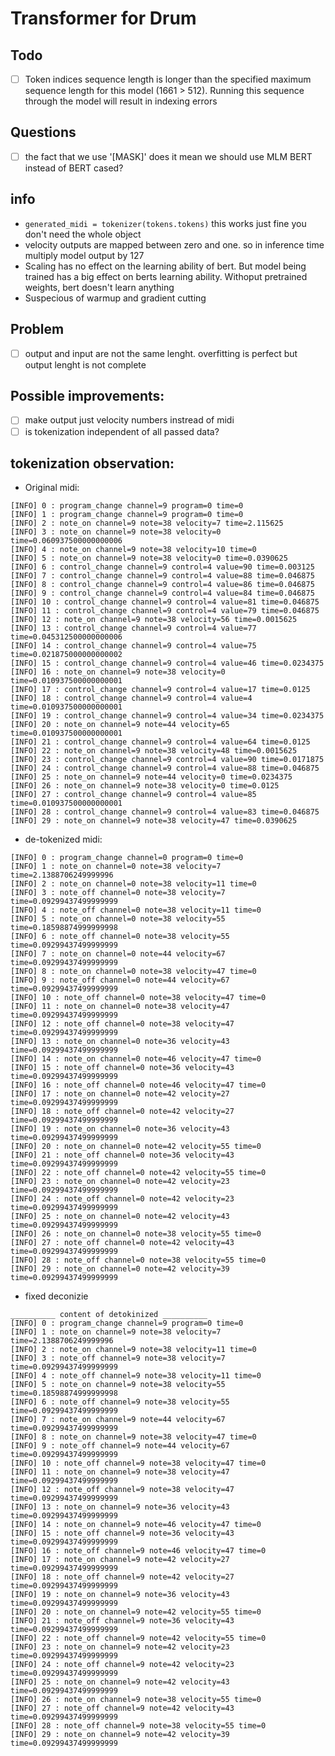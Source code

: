 # Transformer for Drum

## Todo
- [ ] Token indices sequence length is longer than the specified maximum sequence length for this model (1661 > 512). Running this sequence through the model will result in indexing errors



## Questions
- [ ] the fact that we use '[MASK]' does it mean we should use MLM BERT instead of BERT cased?

## info
- ```generated_midi = tokenizer(tokens.tokens)``` this works just fine you don't need the whole object
- velocity outputs are mapped between zero and one. so in inference time multiply model output by 127
- Scaling has no effect on the learning ability of bert. But model being trained has a big effect on berts learning ability. Withoput pretrained weights, bert doesn't learn anything
- Suspecious of warmup and gradient cutting

## Problem
- [ ] output and input are not the same lenght. overfitting is perfect but output lenght is not complete


## Possible improvements:
- [ ] make output just velocity numbers instread of midi
- [ ] is tokenization independent of all passed data?

## tokenization observation:

- Original midi:
```
[INFO] 0 : program_change channel=9 program=0 time=0
[INFO] 1 : program_change channel=9 program=0 time=0
[INFO] 2 : note_on channel=9 note=38 velocity=7 time=2.115625
[INFO] 3 : note_on channel=9 note=38 velocity=0 time=0.060937500000000006
[INFO] 4 : note_on channel=9 note=38 velocity=10 time=0
[INFO] 5 : note_on channel=9 note=38 velocity=0 time=0.0390625
[INFO] 6 : control_change channel=9 control=4 value=90 time=0.003125
[INFO] 7 : control_change channel=9 control=4 value=88 time=0.046875
[INFO] 8 : control_change channel=9 control=4 value=86 time=0.046875
[INFO] 9 : control_change channel=9 control=4 value=84 time=0.046875
[INFO] 10 : control_change channel=9 control=4 value=81 time=0.046875
[INFO] 11 : control_change channel=9 control=4 value=79 time=0.046875
[INFO] 12 : note_on channel=9 note=38 velocity=56 time=0.0015625
[INFO] 13 : control_change channel=9 control=4 value=77 time=0.045312500000000006
[INFO] 14 : control_change channel=9 control=4 value=75 time=0.021875000000000002
[INFO] 15 : control_change channel=9 control=4 value=46 time=0.0234375
[INFO] 16 : note_on channel=9 note=38 velocity=0 time=0.010937500000000001
[INFO] 17 : control_change channel=9 control=4 value=17 time=0.0125
[INFO] 18 : control_change channel=9 control=4 value=4 time=0.010937500000000001
[INFO] 19 : control_change channel=9 control=4 value=34 time=0.0234375
[INFO] 20 : note_on channel=9 note=44 velocity=65 time=0.010937500000000001
[INFO] 21 : control_change channel=9 control=4 value=64 time=0.0125
[INFO] 22 : note_on channel=9 note=38 velocity=48 time=0.0015625
[INFO] 23 : control_change channel=9 control=4 value=90 time=0.0171875
[INFO] 24 : control_change channel=9 control=4 value=88 time=0.046875
[INFO] 25 : note_on channel=9 note=44 velocity=0 time=0.0234375
[INFO] 26 : note_on channel=9 note=38 velocity=0 time=0.0125
[INFO] 27 : control_change channel=9 control=4 value=85 time=0.010937500000000001
[INFO] 28 : control_change channel=9 control=4 value=83 time=0.046875
[INFO] 29 : note_on channel=9 note=38 velocity=47 time=0.0390625
```

- de-tokenized midi:
```
[INFO] 0 : program_change channel=0 program=0 time=0
[INFO] 1 : note_on channel=0 note=38 velocity=7 time=2.1388706249999996
[INFO] 2 : note_on channel=0 note=38 velocity=11 time=0
[INFO] 3 : note_off channel=0 note=38 velocity=7 time=0.09299437499999999
[INFO] 4 : note_off channel=0 note=38 velocity=11 time=0
[INFO] 5 : note_on channel=0 note=38 velocity=55 time=0.18598874999999998
[INFO] 6 : note_off channel=0 note=38 velocity=55 time=0.09299437499999999
[INFO] 7 : note_on channel=0 note=44 velocity=67 time=0.09299437499999999
[INFO] 8 : note_on channel=0 note=38 velocity=47 time=0
[INFO] 9 : note_off channel=0 note=44 velocity=67 time=0.09299437499999999
[INFO] 10 : note_off channel=0 note=38 velocity=47 time=0
[INFO] 11 : note_on channel=0 note=38 velocity=47 time=0.09299437499999999
[INFO] 12 : note_off channel=0 note=38 velocity=47 time=0.09299437499999999
[INFO] 13 : note_on channel=0 note=36 velocity=43 time=0.09299437499999999
[INFO] 14 : note_on channel=0 note=46 velocity=47 time=0
[INFO] 15 : note_off channel=0 note=36 velocity=43 time=0.09299437499999999
[INFO] 16 : note_off channel=0 note=46 velocity=47 time=0
[INFO] 17 : note_on channel=0 note=42 velocity=27 time=0.09299437499999999
[INFO] 18 : note_off channel=0 note=42 velocity=27 time=0.09299437499999999
[INFO] 19 : note_on channel=0 note=36 velocity=43 time=0.09299437499999999
[INFO] 20 : note_on channel=0 note=42 velocity=55 time=0
[INFO] 21 : note_off channel=0 note=36 velocity=43 time=0.09299437499999999
[INFO] 22 : note_off channel=0 note=42 velocity=55 time=0
[INFO] 23 : note_on channel=0 note=42 velocity=23 time=0.09299437499999999
[INFO] 24 : note_off channel=0 note=42 velocity=23 time=0.09299437499999999
[INFO] 25 : note_on channel=0 note=42 velocity=43 time=0.09299437499999999
[INFO] 26 : note_on channel=0 note=38 velocity=55 time=0
[INFO] 27 : note_off channel=0 note=42 velocity=43 time=0.09299437499999999
[INFO] 28 : note_off channel=0 note=38 velocity=55 time=0
[INFO] 29 : note_on channel=0 note=42 velocity=39 time=0.09299437499999999
```

- fixed deconizie
```
__________ content of detokinized __________
[INFO] 0 : program_change channel=9 program=0 time=0
[INFO] 1 : note_on channel=9 note=38 velocity=7 time=2.1388706249999996
[INFO] 2 : note_on channel=9 note=38 velocity=11 time=0
[INFO] 3 : note_off channel=9 note=38 velocity=7 time=0.09299437499999999
[INFO] 4 : note_off channel=9 note=38 velocity=11 time=0
[INFO] 5 : note_on channel=9 note=38 velocity=55 time=0.18598874999999998
[INFO] 6 : note_off channel=9 note=38 velocity=55 time=0.09299437499999999
[INFO] 7 : note_on channel=9 note=44 velocity=67 time=0.09299437499999999
[INFO] 8 : note_on channel=9 note=38 velocity=47 time=0
[INFO] 9 : note_off channel=9 note=44 velocity=67 time=0.09299437499999999
[INFO] 10 : note_off channel=9 note=38 velocity=47 time=0
[INFO] 11 : note_on channel=9 note=38 velocity=47 time=0.09299437499999999
[INFO] 12 : note_off channel=9 note=38 velocity=47 time=0.09299437499999999
[INFO] 13 : note_on channel=9 note=36 velocity=43 time=0.09299437499999999
[INFO] 14 : note_on channel=9 note=46 velocity=47 time=0
[INFO] 15 : note_off channel=9 note=36 velocity=43 time=0.09299437499999999
[INFO] 16 : note_off channel=9 note=46 velocity=47 time=0
[INFO] 17 : note_on channel=9 note=42 velocity=27 time=0.09299437499999999
[INFO] 18 : note_off channel=9 note=42 velocity=27 time=0.09299437499999999
[INFO] 19 : note_on channel=9 note=36 velocity=43 time=0.09299437499999999
[INFO] 20 : note_on channel=9 note=42 velocity=55 time=0
[INFO] 21 : note_off channel=9 note=36 velocity=43 time=0.09299437499999999
[INFO] 22 : note_off channel=9 note=42 velocity=55 time=0
[INFO] 23 : note_on channel=9 note=42 velocity=23 time=0.09299437499999999
[INFO] 24 : note_off channel=9 note=42 velocity=23 time=0.09299437499999999
[INFO] 25 : note_on channel=9 note=42 velocity=43 time=0.09299437499999999
[INFO] 26 : note_on channel=9 note=38 velocity=55 time=0
[INFO] 27 : note_off channel=9 note=42 velocity=43 time=0.09299437499999999
[INFO] 28 : note_off channel=9 note=38 velocity=55 time=0
[INFO] 29 : note_on channel=9 note=42 velocity=39 time=0.09299437499999999
```